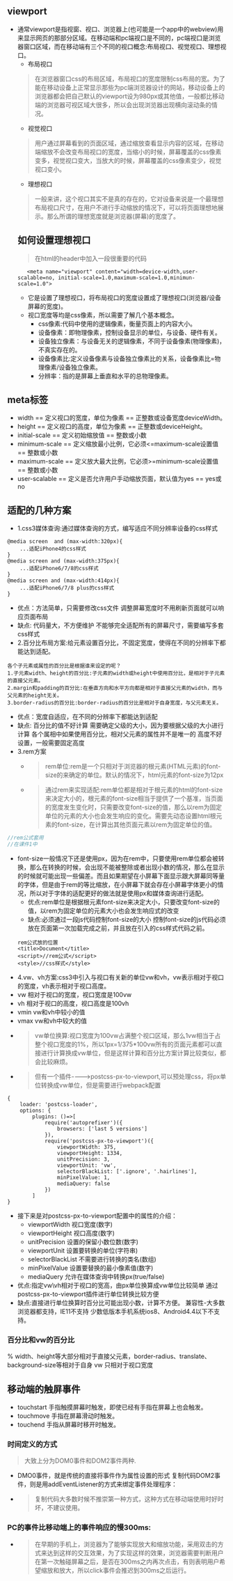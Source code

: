 ## viewport
- 通常viewport是指视窗、视口、浏览器上(也可能是一个app中的webview)用来显示网页的那部分区域。在移动端和pc端视口是不同的，pc端视口是浏览器窗口区域，而在移动端有三个不同的视口概念:布局视口、视觉视口、理想视口。
   - 布局视口
   >在浏览器窗口css的布局区域，布局视口的宽度限制css布局的宽。为了能在移动设备上正常显示那些为pc端浏览器设计的网站，移动设备上的浏览器都会把自己默认的viewport设为980px或其他值，一般都比移动端的浏览器可视区域大很多，所以会出现浏览器出现横向滚动条的情况。
   - 视觉视口
   >用户通过屏幕看到的页面区域，通过缩放查看显示内容的区域，在移动端缩放不会改变布局视口的宽度，当缩小的时候，屏幕覆盖的css像素变多，视觉视口变大，当放大的时候，屏幕覆盖的css像素变少，视觉视口变小。
   - 理想视口
   >一般来讲，这个视口其实不是真的存在的，它对设备来说是一个最理想布局视口尺寸，在用户不进行手动缩放的情况下，可以将页面理想地展示。那么所谓的理想宽度就是浏览器(屏幕)的宽度了。
   ## 如何设置理想视口
   >在html的header中加入一段很重要的代码
   ```
      <meta name="viewport" content="width=device-width,user-scalable=no, initial-scale=1.0,maximum-scale=1.0,minimun-scale=1.0">
   ```
   - 它是设置了理想视口，将布局视口的宽度设置成了理想视口(浏览器/设备屏幕的宽度)。
   - 视口宽度等均是css像素，所以需要了解几个基本概念。
     - css像素:代码中使用的逻辑像素，衡量页面上的内容大小。
     - 设备像素：即物理像素，控制设备显示的单位，与设备、硬件有关。
     - 设备独立像素：与设备无关的逻辑像素，不同于设备像素(物理像素)，不真实存在的。
     - 设备像素比:定义设备像素与设备独立像素比的关系，设备像素比=物理像素/设备独立像素。
     - 分辨率：指的是屏幕上垂直和水平的总物理像素。
## meta标签
- width  ==   定义视口的宽度，单位为像素   ==  正整数或设备宽度deviceWidth。
- height ==   定义视口的高度，单位为像素   ==  正整数或deviceHeight。
- initial-scale  ==  定义初始缩放值      ==  整数或小数
- minimum-scale  ==  定义缩放最小比例，它必须<=maximum-scale设置值  ==  整数或小数
- maximum-scale  ==  定义放大最大比例，它必须>=minimum-scale设置值  ==  整数或小数
- user-scalable  ==  定义是否允许用户手动缩放页面，默认值为yes   ==   yes或no
## 适配的几种方案
- 1.css3媒体查询:通过媒体查询的方式，编写适应不同分辨率设备的css样式
```
@media screen  and (max-width:320px){
    ...适配iPhone4的css样式
}
@media screen and (max-width:375px){
    ...适配iPhone6/7/8的css样式
}
@media screen and (max-width:414px){
    ...适配iPhone6/7/8 plus的css样式
}
```
   - 优点：方法简单，只需要修改css文件   调整屏幕宽度时不用刷新页面就可以响应页面布局
   - 缺点: 代码量大，不方便维护   不能够完全适配所有的屏幕尺寸，需要编写多套css样式
- 2.百分比布局方案:给元素设置百分比，不固定宽度，使得在不同的分辨率下都能达到适配。
```
各个子元素或属性的百分比是根据谁来设定的呢？
1.子元素width、height的百分比:子元素的width或height中使用百分比，是相对于子元素的直接父元素。
2.margin和padding的百分比:在垂直方向和水平方向都是相对于直接父元素的width，而与父元素的height无关。
3.border-radius的百分比:border-radius的百分比是相对于自身宽度，与父元素无关。
``` 
   - 优点：宽度自适应，在不同的分辨率下都能达到适配
   - 缺点: 百分比的值不好计算  需要确定父级的大小，因为要根据父级的大小进行计算  各个属相中如果使用百分比，相对父元素的属性并不是唯一的  高度不好设置，一般需要固定高度
- 3.rem方案
  - >rem单位:rem是一个只相对于浏览器的根元素(HTML元素)的font-size的来确定的单位。默认的情况下，html元素的font-size为12px
  - >通过rem来实现适配:rem单位都是相对于根元素的html的font-size来决定大小的，根元素的font-size相当于提供了一个基准，当页面的宽度发生变化时，只需要改变font-size的值，那么以rem为固定单位的元素的大小也会发生响应的变化。需要先动态设置html根元素的font-size，在计算出其他页面元素以rem为固定单位的值。
```js
//rem公式套用
//在课件1中
```
- font-size一般情况下还是使用px，因为在rem中，只要使用rem单位都会被转换，那么在转换的时候，会出现不能被整除或者出现小数的情况，那么在显示的时候就可能出现一些偏差。而且如果期望在小屏幕下面显示跟大屏幕同等量的字体，但是由于rem的等比缩放，在小屏幕下就会存在小屏幕字体更小的情况，所以对于字体的适配更好的做法就是使用px和媒体查询进行适配。
  - 优点:rem单位是根据根元素font-size来决定大小，只要改变font-size的值，以rem为固定单位的元素大小也会发生响应式的改变
  - 缺点:必须通过一段js代码控制font-size的大小    控制font-size的js代码必须放在页面第一次加载完成之前，并且放在引入的css样式代码之前。
  ```
  rem公式放的位置
  <title>Document</title>
  <script>//rem公式</script>
  <style>//css样式</style>
  ```
- 4.vw、vh方案:css3中引入与视口有关新的单位vw和vh，vw表示相对于视口的宽度，vh表示相对于视口高度。
- vw   相对于视口的宽度，视口宽度是100vw
- vh   相对于视口的高度，视口高度是100vh
- vmin vw和vh中较小的值
- vmax vw和vh中较大的值
- >vw单位换算:视口宽度为100vw占满整个视口区域，那么1vw相当于占整个视口宽度的1%，所以1px=1/375*100vw所有的页面元素都可以直接进行计算换成vw单位，但是这样计算和百分比方案计算比较类似，都会比较麻烦。
- >但有一个插件---->postcss-px-to-viewport,可以预处理css，将px单位转换成vw单位，但是需要进行webpack配置
```
{
    loader: 'postcss-loader',
    options: {
    	plugins: ()=>[
        	require('autoprefixer')({
        		browsers: ['last 5 versions']
        	}),
        	require('postcss-px-to-viewport')({
        		viewportWidth: 375,
        		viewportHeight: 1334,
        		unitPrecision: 3,
        		viewportUnit: 'vw',
        		selectorBlackList: ['.ignore', '.hairlines'],
                minPixelValue: 1,
                mediaQuery: false
        	})
    	]
}
```
- 接下来是对postcss-px-to-viewport配置中的属性的介绍：
   - viewportWidth     视口宽度(数字)
   - viewportHeight    视口高度(数字)
   - unitPrecision     设置的保留小数位数(数字)
   - viewportUnit      设置要转换的单位(字符串)
   - selectorBlackList 不需要进行转换的类名(数组)
   - minPixelValue     设置要替换的最小像素值(数字)
   - mediaQuery        允许在媒体查询中转换px(true/false)
- 优点:指定vw\vh相对于视口的宽高，由px单位换算成vw单位比较简单    通过postcss-px-to-viewport插件进行单位转换比较方便
- 缺点:直接进行单位换算时百分比可能出现小数，计算不方便。  兼容性-大多数浏览器都支持，IE11不支持 少数低版本手机系统ios8、Android4.4以下不支持。

### 百分比和vw的百分比
%    width、height等大部分相对于直接父元素，border-radius、translate、background-size等相对于自身
vw    只相对于视口宽度
## 移动端的触屏事件
- touchstart 手指触摸屏幕时触发，即使已经有手指在屏幕上也会触发。
- touchmove 手指在屏幕滑动时触发。
- touchend 手指从屏幕时移开时触发。
### 时间定义的方式
>大致上分为DOM0事件和DOM2事件两种.
- DMO0事件，就是传统的直接将事件作为属性设置的形式
复制代码DOM2事件，则是用addEventListener的方式来绑定事件处理程序：
- >复制代码大多数时候不推崇第一种方式，这种方式在移动端使用时好时坏，不建议使用。
### PC的事件比移动端上的事件响应的慢300ms:
- >在早期的手机上，浏览器为了能够实现放大和缩放功能，采用双击的方式来达到这样的交互效果，为了实现这样的效果，浏览器需要判断用户在第一次触碰屏幕之后，是否在300ms之内再次点击，有则表明用户希望缩放和放大，所以click事件会推迟到300ms之后运行。